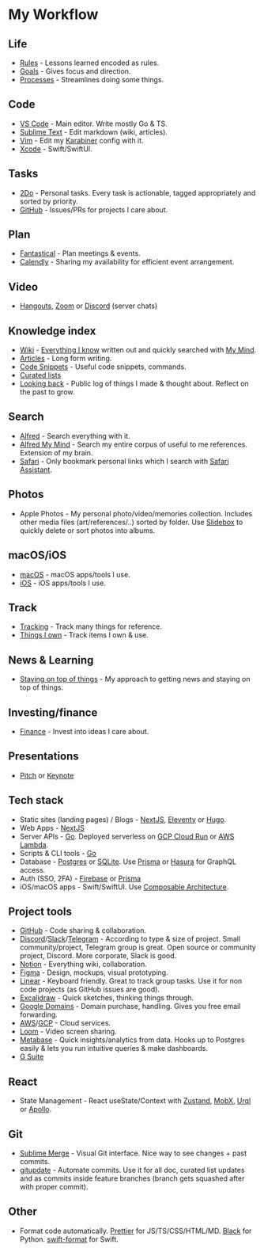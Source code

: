# My Workflow

## Life

- [Rules](../focusing/rules.md) - Lessons learned encoded as rules.
- [Goals](../focusing/goals.md) - Gives focus and direction.
- [Processes](../focusing/processes.md) - Streamlines doing some things.

## Code

- [VS Code](../text-editors/vs-code/vs-code.md) - Main editor. Write mostly Go & TS.
- [Sublime Text](../text-editors/sublime-text/sublime-text.md) - Edit markdown (wiki, articles).
- [Vim](../text-editors/vim/vim.md) - Edit my [Karabiner](../macOS/apps/karabiner/karabiner.md) config with it.
- [Xcode](../macOS/apps/xcode/xcode.md) - Swift/SwiftUI.

## Tasks

- [2Do](../macOS/apps/2do.md) - Personal tasks. Every task is actionable, tagged appropriately and sorted by priority.
- [GitHub](../open-source/github/github.md) - Issues/PRs for projects I care about.

## Plan

- [Fantastical](../macOS/apps/fantastical.md) - Plan meetings & events.
- [Calendly](https://calendly.com/) - Sharing my availability for efficient event arrangement.

## Video

- [Hangouts](https://hangouts.google.com), [Zoom](http://zoom.us) or [Discord](https://discord.com) (server chats)

## Knowledge index

- [Wiki](../readme.md) - [Everything I know](everything-I-know.md) written out and quickly searched with [My Mind](https://github.com/nikitavoloboev/alfred-my-mind).
- [Articles](my-articles.md) - Long form writing.
- [Code Snippets](https://code.nikitavoloboev.xyz) - Useful code snippets, commands.
- [Curated lists](https://github.com/learn-anything/curated-lists)
- [Looking back](../looking-back/looking-back.md) - Public log of things I made & thought about. Reflect on the past to grow.

## Search

- [Alfred](../macOS/apps/alfred/alfred.md) - Search everything with it.
- [Alfred My Mind](https://github.com/nikitavoloboev/alfred-my-mind) - Search my entire corpus of useful to me references. Extension of my brain.
- [Safari](../web/browsers/safari.md) - Only bookmark personal links which I search with [Safari Assistant](https://github.com/deanishe/alfred-safari-assistant).

## Photos

- Apple Photos - My personal photo/video/memories collection. Includes other media files (art/references/..) sorted by folder. Use [Slidebox](http://slidebox.co/) to quickly delete or sort photos into albums.

## macOS/iOS

- [macOS](https://github.com/nikitavoloboev/my-mac-os) - macOS apps/tools I use.
- [iOS](https://github.com/nikitavoloboev/my-ios) - iOS apps/tools I use.

## Track

- [Tracking](tracking.md) - Track many things for reference.
- [Things I own](things.md) - Track items I own & use.

## News & Learning

- [Staying on top of things](../research/staying-on-top-of-things.md) - My approach to getting news and staying on top of things.

## Investing/finance

- [Finance](../economy/finance.md) - Invest into ideas I care about.

## Presentations

- [Pitch](https://pitch.com/) or [Keynote](https://www.apple.com/keynote/)

## Tech stack

- Static sites (landing pages) / Blogs - [NextJS](https://nextjs.org/), [Eleventy](https://www.11ty.dev) or [Hugo](https://gohugo.io).
- Web Apps - [NextJS](https://nextjs.org/)
- Server APIs - [Go](https://golang.org/). Deployed serverless on [GCP Cloud Run](https://cloud.google.com/run/) or [AWS Lambda](https://aws.amazon.com/lambda/).
- Scripts & CLI tools - [Go](https://golang.org/)
- Database - [Postgres](https://www.postgresql.org) or [SQLite](https://www.sqlite.org). Use [Prisma](https://www.prisma.io/) or [Hasura](https://hasura.io) for GraphQL access.
- Auth (SSO, 2FA) - [Firebase](https://firebase.google.com/docs/auth) or [Prisma](https://v1.prisma.io/docs/1.2/reference/migration-guides/authentication-and-authorization-yaeco6ieth)
- iOS/macOS apps - Swift/SwiftUI. Use [Composable Architecture](https://github.com/pointfreeco/swift-composable-architecture).

## Project tools

- [GitHub](https://github.com) - Code sharing & collaboration.
- [Discord](../tools/discord.md)/[Slack](../tools/slack.md)/[Telegram](../tools/telegram.md) - According to type & size of project. Small community/project, Telegram group is great. Open source or community project, Discord. More corporate, Slack is good.
- [Notion](../tools/notion.md) - Everything wiki, collaboration.
- [Figma](../design/figma/figma.md) - Design, mockups, visual prototyping.
- [Linear](https://linear.app/) - Keyboard friendly. Great to track group tasks. Use it for non code projects (as GitHub issues are good).
- [Excalidraw](https://excalidraw.com/) - Quick sketches, thinking things through.
- [Google Domains](https://domains.google) - Domain purchase, handling. Gives you free email forwarding.
- [AWS](../cloud-computing/aws/aws.md)/[GCP](https://cloud.google.com) - Cloud services.
- [Loom](https://www.loom.com/) - Video screen sharing.
- [Metabase](https://www.metabase.com/) - Quick insights/analytics from data. Hooks up to Postgres easily & lets you run intuitive queries & make dashboards.
- [G Suite](https://gsuite.google.com)

## React

- State Management - React useState/Context with [Zustand](https://github.com/react-spring/zustand), [MobX](https://github.com/mobxjs/mobx), [Urql](https://github.com/FormidableLabs/urql) or [Apollo](https://www.apollographql.com).

## Git

- [Sublime Merge](https://simgenie.app/) - Visual Git interface. Nice way to see changes + past commits.
- [gitupdate](https://github.com/nikitavoloboev/gitupdate) - Automate commits. Use it for all doc, curated list updates and as commits inside feature branches (branch gets squashed after with proper commit).

## Other

- Format code automatically. [Prettier](https://prettier.io) for JS/TS/CSS/HTML/MD. [Black](https://github.com/psf/black) for Python. [swift-format](https://github.com/apple/swift-format) for Swift.
